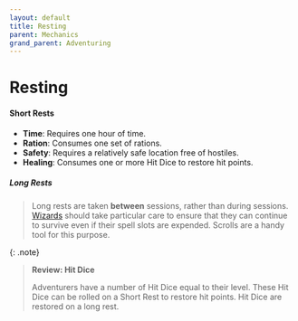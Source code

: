 ```yaml
---
layout: default
title: Resting
parent: Mechanics
grand_parent: Adventuring
---
```



# Resting

#### Short Rests 

* **Time**: Requires one hour of time.
* **Ration**: Consumes one set of rations.
* **Safety**: Requires a relatively safe location free of hostiles.
* **Healing**: Consumes one or more Hit Dice to restore hit points.


##### Long Rests 

> Long rests are taken **between** sessions, rather than during sessions. [Wizards](../../character_creation/class/wizard) should take particular care to ensure that they can continue to survive even if their spell slots are expended. Scrolls are a handy tool for this purpose.

{: .note}
> **Review: Hit Dice**
>
> Adventurers have a number of Hit Dice equal to their level. These Hit Dice can be rolled on a Short Rest to restore hit points. Hit Dice are restored on a long rest.
